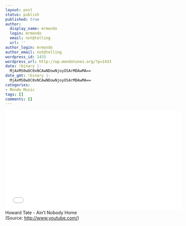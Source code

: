 ```yaml
---
layout: post
status: publish
published: true
author:
  display_name: mrmondo
  login: mrmondo
  email: not@telling
  url: ''
author_login: mrmondo
author_email: not@telling
wordpress_id: 1433
wordpress_url: http://wp.mondotunes.org/?p=1433
date: !binary |-
  MjAxMS0wOC0xNCAwNDowNjoyOSArMDAwMA==
date_gmt: !binary |-
  MjAxMS0wOC0xNCAwNDowNjoyOSArMDAwMA==
categories:
- Mondo Music
tags: []
comments: []
---
```

<iframe width="560" height="315" src="//www.youtube.com/embed/sYWJczQ-5QU" frameborder="0"> </iframe>
Howard Tate - Ain&#8217;t Nobody Home
<div class="attribution">(<span>Source:</span> <a href="http://www.youtube.com/">http://www.youtube.com/</a>)</div>
